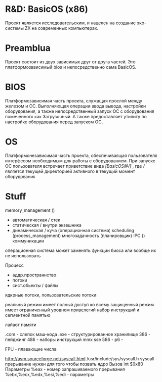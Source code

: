 R&D: BasicOS (x86)
===
Проект является исследовательским, и нацелен на создание эко-системы ZX на современных компьютерах.

Preamblua
====
Проект состоит из двух зависимых друг от друга частей. Это платформозависимый bios и непосредственно сама BasicOS.

BIOS
====
Платформозависимая часть проекта, служащая прослой между железом и ОС. Выполняющая операции ввода вывода, настройки оборудования, а также непосредственный запуск ОС с оборудования помеченного как Загрузочный. А также предоставляет утилиту по настройке оборудования перед запуском ОС.

OS
====
Платформонезависимая часть проекта, обеспечиваящая пользователя интерфесом необходимым для работы с оборудованием. При запуске ОС пользователя встречает приветствие вида *[BasicOS@/]* , где */* является текущей директорией активного в текущий момент оборудования




Stuff
====

memory_management ()
- автоматическая / стек
- статическая / внутри экзешника
- динамическая / куча (операционная система)
scheduling (process_management) многозадачность (планировщик)
IPC () коммуникации


операционная система может заменять функции биоса или вообще их не использовать


Процесс
- аддр.пространнство
- потоки
- сист.обьекты / файлы


ядкрные потоки, пользовательские потоки


реальный режим имеет полный доступ ко всему
защищенный режим имеет ограниченный уровнем привелегий набор инструкций и сегментной памятью

лайаот памяти


.com - слепок маш-кода
.exe - структурированное хранилище
386 - пейджинг
486 - наборы инструкций mmx sse
586 - 
p6 - 

FPU - плавающие числа


http://asm.sourceforge.net/syscall.html
/usr/include/sys/syscall.h
syscall - прерывание нужен для того чтобы позвать ядро
Вызов
 int $0x80
Параметры
 %eax - номер запрашиваемого прерывания
 %ebx,%ecx,%edx,%esi,%edi - параметры
